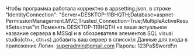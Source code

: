 Чтобы программа работала корректно  в appsetting.json, в строке "IdentityConnection": "Server=DESKTOP-11BHQTH;Database=aspnet-PermissionManagement.MVC;Trusted_Connection=True;MultipleActiveResultSets=true"\n
Поменять DESKTOP-11BHQTH на ваше актуальное название сервера в MSSql и в обозревателе элементов SQL visual studio(ctn+\, ctn+s) добавить ваш сервер в список\n
Данные для входа в приложение Логин: superadmin@gmail.com Пароль: 123Pa$$word!\n
